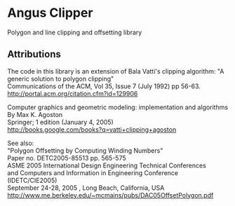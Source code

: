 # Angus Clipper
Polygon and line clipping and offsetting library

## Attributions                                                              
The code in this library is an extension of Bala Vatti's clipping algorithm: 
"A generic solution to polygon clipping"                                     
Communications of the ACM, Vol 35, Issue 7 (July 1992) pp 56-63.             
http://portal.acm.org/citation.cfm?id=129906   

Computer graphics and geometric modeling: implementation and algorithms      
By Max K. Agoston                                                            
Springer; 1 edition (January 4, 2005)                                        
http://books.google.com/books?q=vatti+clipping+agoston                       
                                                                             
See also:                                                                    
"Polygon Offsetting by Computing Winding Numbers"                            
Paper no. DETC2005-85513 pp. 565-575                                         
ASME 2005 International Design Engineering Technical Conferences             
and Computers and Information in Engineering Conference (IDETC/CIE2005)      
September 24-28, 2005 , Long Beach, California, USA                          
http://www.me.berkeley.edu/~mcmains/pubs/DAC05OffsetPolygon.pdf 
